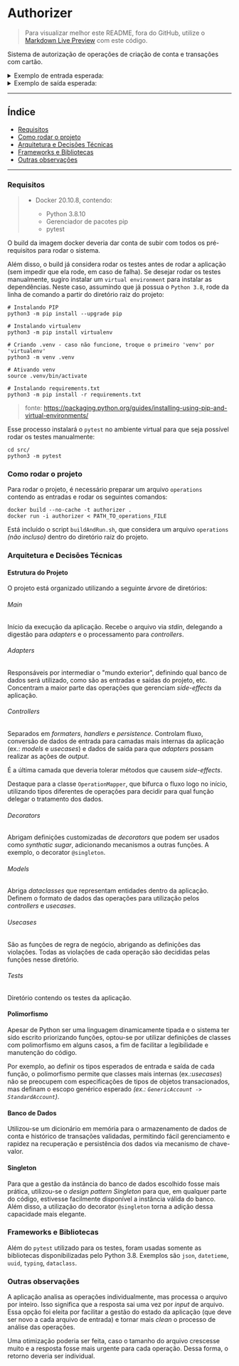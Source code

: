 # Authorizer

>
> Para visualizar melhor este README, fora do GitHub, utilize o [Markdown Live Preview](https://markdownlivepreview.com/) com este código.
>

Sistema de autorização de operações de criação de conta e transações com cartão.

<details>
<summary>Exemplo de entrada esperada:</summary>
  
```json
{"account": {"active-card": true, "available-limit": 100}}
{"transaction": {"merchant": "McDonald's", "amount": 10, "time": "2019-02-13T11:00:01.000Z"}}
{"account": {"active-card": true, "available-limit": 100}}
{"transaction": {"merchant": "Burger King", "amount": 20, "time": "2019-02-13T11:00:02.000Z"}}
{"transaction": {"merchant": "Burger King", "amount": 5, "time": "2019-02-13T11:00:07.000Z"}}
{"transaction": {"merchant": "Burger King", "amount": 5, "time": "2019-02-13T11:00:08.000Z"}}
{"transaction": {"merchant": "Burger King", "amount": 150, "time": "2019-02-13T11:00:18.000Z"}}
{"transaction": {"merchant": "Burger King", "amount": 190, "time": "2019-02-13T11:00:22.000Z"}}
{"transaction": {"merchant": "Burger King", "amount": 15, "time": "2019-02-13T12:00:27.000Z"}}
```
</details>


<details>
<summary>Exemplo de saída esperada:</summary>

```json
{"account": {"active-card": true, "available-limit": 100}, "violations": []}
{"account": {"active-card": true, "available-limit": 90}, "violations": []}
{"account": {"active-card": true, "available-limit": 100}, "violations": ["account-already-initialized"]}
{"account": {"active-card": true, "available-limit": 70}, "violations": []}
{"account": {"active-card": true, "available-limit": 65}, "violations": []}
{"account": {"active-card": true, "available-limit": 65}, "violations": ["high-frequency-small-interval", "doubled-transaction"]}
{"account": {"active-card": true, "available-limit": 65}, "violations": ["high-frequency-small-interval", "insufficient-limit"]}
{"account": {"active-card": true, "available-limit": 65}, "violations": ["high-frequency-small-interval", "insufficient-limit"]}
{"account": {"active-card": true, "available-limit": 50}, "violations": []}

```
</details>

-----

## Índice
- [Requisitos](#requisitos)
- [Como rodar o projeto](#como-rodar-o-projeto)
- [Arquitetura e Decisões Técnicas](#arquitetura-e-decisões-técnicas)
- [Frameworks e Bibliotecas](#frameworks-e-bibliotecas)
- [Outras observações](#outras-observações)

-----

### Requisitos
> - Docker 20.10.8, contendo:
> 
>     * Python 3.8.10
>     * Gerenciador de pacotes pip
>     * pytest
>     

O build da imagem docker deveria dar conta de subir com todos os pré-requisitos para rodar o sistema.

Além disso, o build já considera rodar os testes antes de rodar a aplicação (sem impedir que ela rode, em caso de falha).
Se desejar rodar os testes manualmente, sugiro instalar um `virtual environment` para instalar as dependências.
Neste caso, assumindo que já possua o `Python 3.8`, rode da linha de comando a partir do diretório raiz do projeto:

```shell
# Instalando PIP
python3 -m pip install --upgrade pip

# Instalando virtualenv
python3 -m pip install virtualenv

# Criando .venv - caso não funcione, troque o primeiro 'venv' por 'virtualenv'
python3 -m venv .venv

# Ativando venv
source .venv/bin/activate

# Instalando requirements.txt
python3 -m pip install -r requirements.txt
```

> fonte: https://packaging.python.org/guides/installing-using-pip-and-virtual-environments/

Esse processo instalará o `pytest` no ambiente virtual para que seja possível rodar os testes manualmente:

```shell
cd src/
python3 -m pytest
```

### Como rodar o projeto
Para rodar o projeto, é necessário preparar um arquivo `operations` contendo as entradas e rodar os seguintes comandos:
```shell
docker build --no-cache -t authorizer .
docker run -i authorizer < PATH_TO_operations_FILE
```
Está incluído o script `buildAndRun.sh`, que considera um arquivo `operations` _(não incluso)_ dentro do diretório raiz do projeto.

### Arquitetura e Decisões Técnicas

#### Estrutura do Projeto
O projeto está organizado utilizando a seguinte árvore de diretórios:

###### Main
Início da execução da aplicação. Recebe o arquivo via _stdin_, delegando a digestão para _adapters_ e o processamento para _controllers_.

###### Adapters
Responsáveis por intermediar o "mundo exterior", definindo qual banco de dados será utilizado, como são as entradas e saídas do projeto, etc.
Concentram a maior parte das operações que gerenciam _side-effects_ da aplicação.

###### Controllers
Separados em _formaters_, _handlers_ e _persistence_. Controlam fluxo, conversão de dados de entrada para camadas mais internas da aplicação (ex.: _models_ e _usecases_) e dados de saída para que _adapters_ possam realizar as ações de _output_.

É a última camada que deveria tolerar métodos que causem _side-effects_.

Destaque para a classe `OperationMapper`, que bifurca o fluxo logo no início, utilizando tipos diferentes de operações para decidir para qual função delegar o tratamento dos dados.

###### Decorators
Abrigam definições customizadas de _decorators_ que podem ser usados como _synthatic sugar_, adicionando mecanismos a outras funções. A exemplo, o decorator `@singleton`.

###### Models
Abriga _dataclasses_ que representam entidades dentro da aplicação. Definem o formato de dados das operações para utilização pelos _controllers_ e _usecases_.

###### Usecases
São as funções de regra de negócio, abrigando as definições das violações. Todas as violações de cada operação são decididas pelas funções nesse diretório.

###### Tests
Diretório contendo os testes da aplicação.

#### Polimorfismo
Apesar de Python ser uma linguagem dinamicamente tipada e o sistema ter sido escrito priorizando funções, optou-se por utilizar definições de classes com polimorfismo em alguns casos, a fim de facilitar a legibilidade e manutenção do código.

Por exemplo, ao definir os tipos esperados de entrada e saída de cada função, o polimorfismo permite que classes mais internas (ex.:_usecases_) não se preocupem com especificações de tipos de objetos transacionados, mas definam o escopo genérico esperado _(ex.: `GenericAccount -> StandardAccount`)_.

#### Banco de Dados
Utilizou-se um dicionário em memória para o armazenamento de dados de conta e histórico de transações validadas, permitindo fácil gerenciamento e rapidez na recuperação e persistência dos dados via mecanismo de chave-valor.

#### Singleton
Para que a gestão da instância do banco de dados escolhido fosse mais prática, utilizou-se o _design pattern Singleton_ para que, em qualquer parte do código, estivesse facilmente disponível a instância válida do banco. Além disso, a utilização do decorator `@singleton` torna a adição dessa capacidade mais elegante.

### Frameworks e Bibliotecas
Além do `pytest` utilizado para os testes, foram usadas somente as bibliotecas disponibilizadas pelo Python 3.8. Exemplos são `json`, `datetieme`, `uuid`, `typing`, `dataclass`.

### Outras observações
A aplicação analisa as operações individualmente, mas processa o arquivo por inteiro. Isso significa que a resposta sai uma vez por _input_ de arquivo. Essa opção foi eleita por facilitar a gestão do estado da aplicação (que deve ser novo a cada arquivo de entrada) e tornar mais _clean_ o processo de análise das operações.

Uma otimização poderia ser feita, caso o tamanho do arquivo crescesse muito e a resposta fosse mais urgente para cada operação. Dessa forma, o retorno deveria ser individual.
